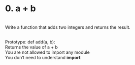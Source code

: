 <h1>0. a + b</h1>
<br>
Write a function that adds two integers and returns the result.

<br>Prototype: def add(a, b):
<br>Returns the value of a + b
<br>You are not allowed to import any module
<br>You don’t need to understand __import__
